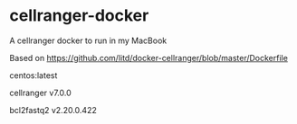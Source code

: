 # cellranger-docker

A cellranger docker to run in my MacBook

Based on https://github.com/litd/docker-cellranger/blob/master/Dockerfile

centos:latest

cellranger v7.0.0

bcl2fastq2 v2.20.0.422
